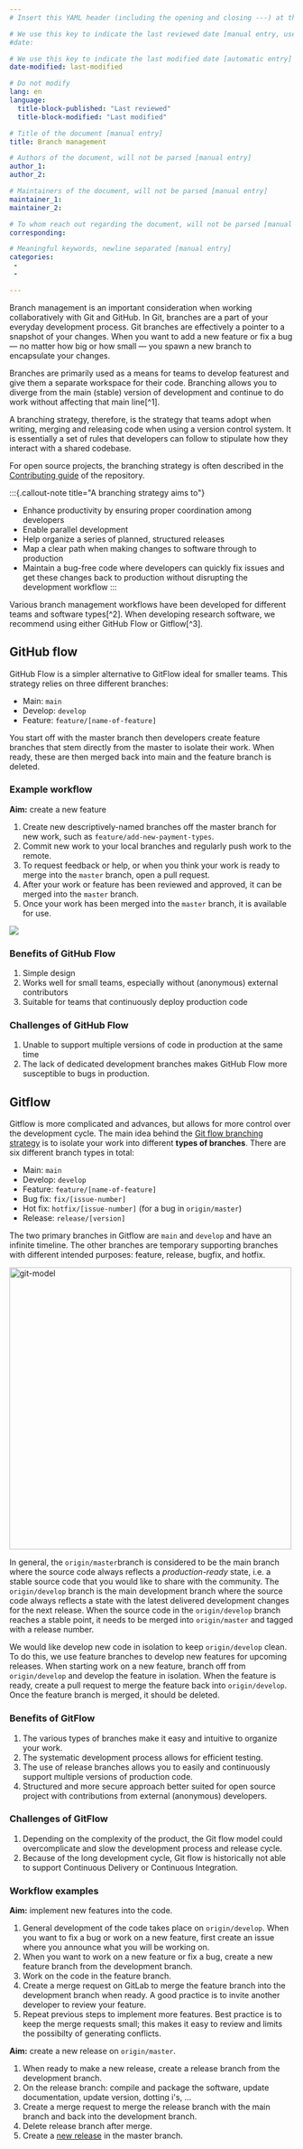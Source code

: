 ```yaml
---
# Insert this YAML header (including the opening and closing ---) at the beginning of the document and fill it out accordingly

# We use this key to indicate the last reviewed date [manual entry, use MM/DD/YYYY]
#date:

# We use this key to indicate the last modified date [automatic entry]
date-modified: last-modified

# Do not modify
lang: en
language: 
  title-block-published: "Last reviewed"
  title-block-modified: "Last modified"

# Title of the document [manual entry]
title: Branch management

# Authors of the document, will not be parsed [manual entry]
author_1:
author_2:

# Maintainers of the document, will not be parsed [manual entry]
maintainer_1:
maintainer_2:

# To whom reach out regarding the document, will not be parsed [manual entry]
corresponding:

# Meaningful keywords, newline separated [manual entry]
categories: 
 - 
 - 

---
```


Branch management is an important consideration when working collaboratively with Git and GitHub. In Git, branches are a part of your everyday development process. Git branches are effectively a pointer to a snapshot of your changes. When you want to add a new feature or fix a bug — no matter how big or how small — you spawn a new branch to encapsulate your changes.

Branches are primarily used as a means for teams to develop featurest and give them a separate workspace for their code. Branching allows you to diverge from the main (stable) version of development and continue to do work without affecting that main line[^1]. 

A branching strategy, therefore, is the strategy that teams adopt when writing, merging and releasing code when using a version control system. It is essentially a set of rules that developers can follow to stipulate how they interact with a shared codebase.

For open source projects, the branching strategy is often described in the [Contributing guide](../../../CONTRIBUTING.md) of the repository.

:::{.callout-note title="A branching strategy aims to"}

- Enhance productivity by ensuring proper coordination among developers
- Enable parallel development
- Help organize a series of planned, structured releases
- Map a clear path when making changes to software through to production
- Maintain a bug-free code where developers can quickly fix issues and get these changes back to production without disrupting the development workflow
:::

Various branch management workflows have been developed for different teams and software types[^2]. When developing research software, we recommend using either GitHub Flow or Gitflow[^3].

## GitHub flow
GitHub Flow is a simpler alternative to GitFlow ideal for smaller teams. This strategy relies on three different branches:

- Main: `main`
- Develop: `develop`
- Feature: `feature/[name-of-feature]`

You start off with the master branch then developers create feature branches that stem directly from the master to isolate their work. When ready, these are then merged back into main and the feature branch is deleted.

### Example workflow
**Aim:** create a new feature  

1. Create new descriptively-named branches off the master branch for new work, such as `feature/add-new-payment-types`.
2. Commit new work to your local branches and regularly push work to the remote.
3. To request feedback or help, or when you think your work is ready to merge into the `master` branch, open a pull request.
4. After your work or feature has been reviewed and approved, it can be merged into the `master` branch.
5. Once your work has been merged into the `master` branch, it is available for use.

![](../../img/github-flow-branching-model.jpeg)

### Benefits of GitHub Flow
1. Simple design
2. Works well for small teams, especially without (anonymous) external contributors
3. Suitable for teams that continuously deploy production code

### Challenges of GitHub Flow
1. Unable to support multiple versions of code in production at the same time
2. The lack of dedicated development branches makes GitHub Flow more susceptible to bugs in production.


## Gitflow

Gitflow is more complicated and advances, but allows for more control over the development cycle. The main idea behind the [Git flow branching strategy](https://www.gitkraken.com/learn/git/git-flow) is to isolate your work into different **types of branches**. There are six different branch types in total:

- Main: `main`
- Develop: `develop`
- Feature: `feature/[name-of-feature]`
- Bug fix: `fix/[issue-number]` 
- Hot fix: `hotfix/[issue-number]` (for a bug in `origin/master`)
- Release: `release/[version]`

The two primary branches in Gitflow are `main` and `develop` and have an infinite timeline. The other branches are temporary supporting branches with different intended purposes: feature, release, bugfix, and hotfix.

<img src="https://user-images.githubusercontent.com/15414938/110449882-f0639180-80c2-11eb-93a1-2688824c22cc.png" alt="git-model" width="500"/>

In general, the `origin/master`branch is considered to be the main branch where the source code always reflects a _production-ready_ state, i.e. a stable source code that you would like to share with the community. The `origin/develop` branch is the main development branch where the source code always reflects a state with the latest delivered development changes for the next release. When the source code in the `origin/develop` branch reaches a stable point, it needs to be merged into `origin/master` and tagged with a release number.

We would like develop new code in isolation to keep `origin/develop` clean. To do this, we use feature branches to develop new features for upcoming releases. When starting work on a new feature, branch off from `origin/develop` and develop the feature in isolation. When the feature is ready, create a pull request to merge the feature back into `origin/develop`. Once the feature branch is merged, it should be deleted.

### Benefits of GitFlow

1. The various types of branches make it easy and intuitive to organize your work.
1. The systematic development process allows for efficient testing.
1. The use of release branches allows you to easily and continuously support multiple versions of production code.
1. Structured and more secure approach better suited for open source project with contributions from external (anonymous) developers.

### Challenges of GitFlow

1. Depending on the complexity of the product, the Git flow model could overcomplicate and slow the development process and release cycle.
1. Because of the long development cycle, Git flow is historically not able to support Continuous Delivery or Continuous Integration.

### Workflow examples
**Aim:** implement new features into the code.

1. General development of the code takes place on `origin/develop`. When you want to fix a bug or work on a new feature, first create an issue where you announce what you will be working on.
1. When you want to work on a new feature or fix a bug, create a new feature branch from the development branch. 
1. Work on the code in the feature branch.
1. Create a merge request on GitLab to merge the feature branch into the development branch when ready. A good practice is to invite another developer to review your feature.
1. Repeat previous steps to implement more features. Best practice is to keep the merge requests small; this makes it easy to review and limits the possibilty of generating conflicts.

**Aim:** create a new release on `origin/master`.

1. When ready to make a new release, create a release branch from the development branch.
1. On the release branch: compile and package the software, update documentation, update version, dotting i's, ...
1. Create a merge request to merge the release branch with the main branch and back into the development branch. 
1. Delete release branch after merge.
1. Create a [new release](https://docs.gitlab.com/ee/user/project/releases/) in the master branch.

<!-- 
[^1]: https://www.atlassian.com/git/tutorials/using-branches   
[^2]: https://www.flagship.io/git-branching-strategies/ 
[^3]: https://nvie.com/posts/a-successful-git-branching-model/ -->